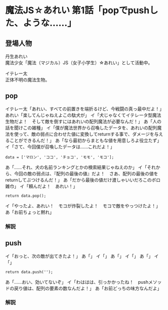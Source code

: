 # 魔法JS☆あれい 第1話「popでpushした、ような……」

## 登場人物

丹生あれい  
魔法少女「魔法（マジカル）JS（女子小学生）☆あれい」として活動中。

イテレー太  
正体不明の魔法生物。

## pop

イテレー太「あれい、すべての前置きを端折るけど、今戦闘の真っ最中だよ！」
あれい「楽してんじゃねえよこの駄犬が」
イ「犬じゃなくてイテレータ型魔法生物だよ！　そして敵を倒すにはあれいの配列魔法が必要なんだ！」
あ「人の話を聞けこの雑種」
イ「僕が魔法世界から召喚したデータを、あれいの配列魔法を使って、敵の弱点に合わせた値に変換してreturnする事で、ダメージを与えることができるんだ！」
あ「なら最初からまともな値を用意しろよ役立たず」
イ「さて、今回僕が召喚したデータは……これだよ！」

`data = ['マロン', 'ココ', 'チョコ', 'モモ', 'モコ'];`

あ「……それ、犬の名前ランキングとかの検索結果じゃねえのか」
イ「それから、今回の敵の弱点は、『配列の最後の値』だよ！　さあ、配列の最後の値をreturnしてぶつけるんだ！」
あ「だから最後の値だけ渡しゃいいだろこのボロ雑巾」
イ「頼んだよ！　あれい！」

`return data.pop();`

イ「やったよ、あれい！　モコが炸裂したよ！　モコで敵をやっつけたよ！」
あ「お前ちょっと黙れ」

### 解説

## push

イ「おっと、次の敵が出てきたよ！」
あ「」
イ「」
あ「」
イ「」
あ「」
イ「」

`return data.push('');`

あ「……おい、効いてないぞ」
イ「わははは、引っかかったね！　pushメソッドの戻り値は、配列の要素の数なんだよ！」
あ「お前どっちの味方なんだよ」

### 解説

<!--stackedit_data:
eyJoaXN0b3J5IjpbLTE5NzI4ODg1NTEsMjg1MjAwMzU5LC00OT
Q0OTc5NzYsLTcyODA2NTExMiwtODI3MTAwNTEyLDExNDEwMjAz
ODAsLTg0NzEwNDcwNiwtMTgxNTE0OTg3Ml19
-->